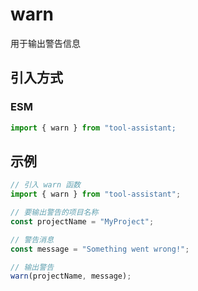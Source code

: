 # warn

用于输出警告信息

## 引入方式

<!-- ### CJS

```javascript
const { warn } = require("tool-assistant");
``` -->

### ESM

```javascript
import { warn } from "tool-assistant;
```

## 示例

```javascript
// 引入 warn 函数
import { warn } from "tool-assistant";

// 要输出警告的项目名称
const projectName = "MyProject";

// 警告消息
const message = "Something went wrong!";

// 输出警告
warn(projectName, message);
```
